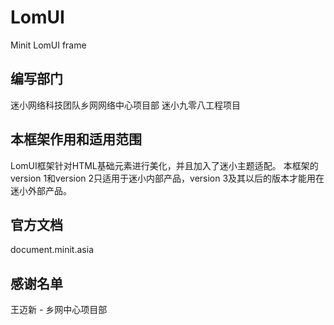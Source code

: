 # LomUI
Minit LomUI frame
## 编写部门
迷小网络科技团队乡网网络中心项目部
迷小九零八工程项目
## 本框架作用和适用范围
LomUI框架针对HTML基础元素进行美化，并且加入了迷小主题适配。
本框架的version 1和version 2只适用于迷小内部产品，version 3及其以后的版本才能用在迷小外部产品。
## 官方文档
document.minit.asia
## 感谢名单
王迈新 - 乡网中心项目部
